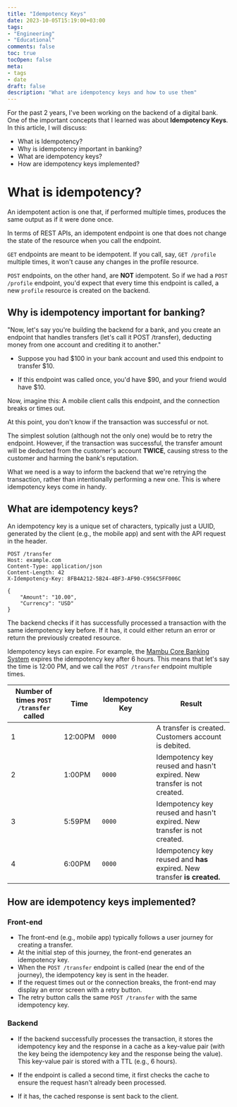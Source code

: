 ```yaml
---
title: "Idempotency Keys"
date: 2023-10-05T15:19:00+03:00
tags:
- "Engineering"
- "Educational"
comments: false
toc: true
tocOpen: false
meta:
- tags
- date
draft: false
description: "What are idempotency keys and how to use them"
---
```


For the past 2 years, I've been working on the backend of a digital bank. One of the important concepts that I learned was about **Idempotency Keys**. In this article, I will discuss:

- What is Idempotency?
- Why is idempotency important in banking?
- What are idempotency keys?
- How are idempotency keys implemented?

# What is idempotency?

An idempotent action is one that, if performed multiple times, produces the same output as if it were done once.

In terms of REST APIs, an idempotent endpoint is one that does not change the state of the resource when you call the endpoint.

`GET` endpoints are meant to be idempotent. If you call, say, `GET /profile` multiple times, it won't cause any changes in the profile resource.

`POST` endpoints, on the other hand, are **NOT** idempotent. So if we had a `POST /profile` endpoint, you'd expect that every time this endpoint is called, a new `profile` resource is created on the backend.

## Why is idempotency important for banking?

"Now, let's say you're building the backend for a bank, and you create an endpoint that handles transfers (let's call it POST /transfer), deducting money from one account and crediting it to another."

- Suppose you had $100 in your bank account and used this endpoint to transfer $10.

- If this endpoint was called once, you'd have $90, and your friend would have $10.

Now, imagine this: A mobile client calls this endpoint, and the connection breaks or times out.

At this point, you don't know if the transaction was successful or not.

The simplest solution (although not the only one) would be to retry the endpoint. However, if the transaction was successful, the transfer amount will be deducted from the customer's account **TWICE**, causing stress to the customer and harming the bank's reputation.

What we need is a way to inform the backend that we're retrying the transaction, rather than intentionally performing a new one. This is where idempotency keys come in handy.

## What are idempotency keys?

An idempotency key is a unique set of characters, typically just a UUID, generated by the client (e.g., the mobile app) and sent with the API request in the header.

```
POST /transfer
Host: example.com
Content-Type: application/json
Content-Length: 42
X-Idempotency-Key: 8FB4A212-5B24-4BF3-AF90-C956C5FF006C

{
	"Amount": "10.00",
	"Currency": "USD"
}
```

The backend checks if it has successfully processed a transaction with the same idempotency key before. If it has, it could either return an error or return the previously created resource.

Idempotency keys can expire. For example, the [Mambu Core Banking System](https://api.mambu.com/#idempotency) expires the idempotency key after 6 hours. This means that let's say the time is 12:00 PM, and we call the `POST /transfer` endpoint multiple times.


| Number of times `POST /transfer` called | Time    | Idempotency Key | Result                                                                   |
|-----------------------------------------|---------|-----------------|--------------------------------------------------------------------------|
| 1                                       | 12:00PM | `0000`          | A transfer is created. Customers account is debited.                     |
| 2                                       | 1:00PM  | `0000`          | Idempotency key reused and hasn't expired. New transfer is not created.  |
| 3                                       | 5:59PM  | `0000`          | Idempotency key reused and hasn't expired. New transfer is not created.  |
| 4                                       | 6:00PM  | `0000`          | Idempotency key reused and **has** expired. New transfer **is created.** |

## How are idempotency keys implemented?

### Front-end

- The front-end (e.g., mobile app) typically follows a user journey for creating a transfer.
- At the initial step of this journey, the front-end generates an idempotency key.
- When the `POST /transfer` endpoint is called (near the end of the journey), the idempotency key is sent in the header.
- If the request times out or the connection breaks, the front-end may display an error screen with a retry button.
- The retry button calls the same `POST /transfer` with the same idempotency key.

### Backend

- If the backend successfully processes the transaction, it stores the idempotency key and the response in a cache as a key-value pair (with the key being the idempotency key and the response being the value). This key-value pair is stored with a TTL (e.g., 6 hours).

- If the endpoint is called a second time, it first checks the cache to ensure the request hasn't already been processed.

- If it has, the cached response is sent back to the client.
